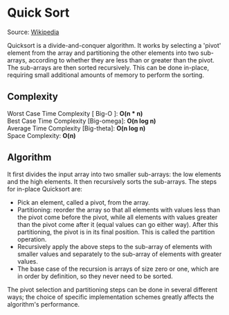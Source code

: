 # Quick Sort

Source: [Wikipedia](https://en.wikipedia.org/wiki/Quicksort)

Quicksort is a divide-and-conquer algorithm. It works by selecting a 'pivot' element from the array and partitioning the other elements into two sub-arrays, according to whether they are less than or greater than the pivot. The sub-arrays are then sorted recursively. This can be done in-place, requiring small additional amounts of memory to perform the sorting.

## Complexity

Worst Case Time Complexity [ Big-O ]: **O(n * n)**  
Best Case Time Complexity [Big-omega]: **O(n log n)**  
Average Time Complexity [Big-theta]: **O(n log n)**  
Space Complexity: **O(n)**

## Algorithm

It first divides the input array into two smaller sub-arrays: the low elements and the high elements. It then recursively sorts the sub-arrays. The steps for in-place Quicksort are:

* Pick an element, called a pivot, from the array.
* Partitioning: reorder the array so that all elements with values less than the pivot come before the pivot, while all elements with values greater than the pivot come after it (equal values can go either way). After this partitioning, the pivot is in its final position. This is called the partition operation.
* Recursively apply the above steps to the sub-array of elements with smaller values and separately to the sub-array of elements with greater values.
* The base case of the recursion is arrays of size zero or one, which are in order by definition, so they never need to be sorted.

The pivot selection and partitioning steps can be done in several different ways; the choice of specific implementation schemes greatly affects the algorithm's performance.

